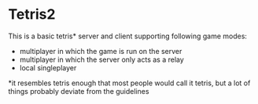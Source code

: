 # Tetris2
This is a basic tetris* server and client supporting following game modes:

- multiplayer in which the game is run on the server
- multiplayer in which the server only acts as a relay
- local singleplayer

*it resembles tetris enough that most people would call it tetris, but a lot of things probably deviate from the guidelines
